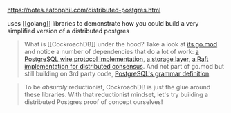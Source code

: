 https://notes.eatonphil.com/distributed-postgres.html

uses [[golang]] libraries to demonstrate how you could build a very simplified version of a distributed postgres

> What is [[CockroachDB]] under the hood? Take a look at [its go.mod](https://github.com/cockroachdb/cockroach/blob/master/go.mod) and notice a number of dependencies that do a lot of work: [a PostgreSQL wire protocol implementation](https://github.com/jackc/pgproto3), [a storage layer](https://github.com/cockroachdb/pebble), [a Raft implementation for distributed consensus](https://github.com/etcd-io/etcd). And not part of go.mod but still building on 3rd party code, [PostgreSQL's grammar definition](https://github.com/cockroachdb/cockroach/blob/master/pkg/sql/parser/sql.y).

> To be _absurdly_ reductionist, CockroachDB is just the glue around these libraries. With that reductionist mindset, let's try building a distributed Postgres proof of concept ourselves!